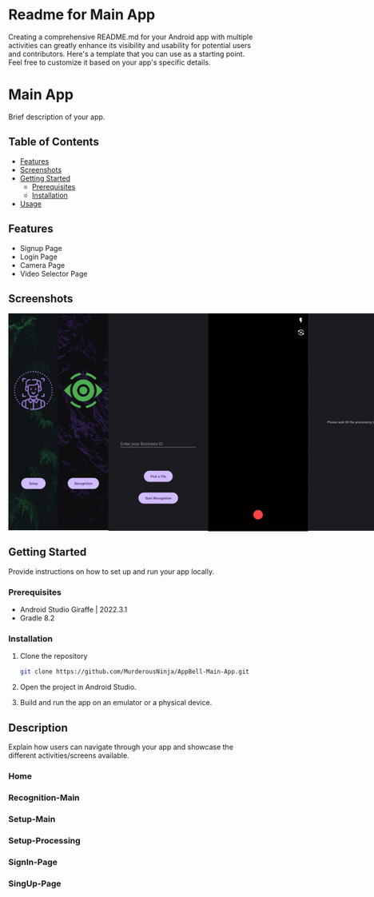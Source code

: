 # Readme for Main App

Creating a comprehensive README.md for your Android app with multiple activities can greatly enhance its visibility and usability for potential users and contributors. Here's a template that you can use as a starting point. Feel free to customize it based on your app's specific details.


# Main App

Brief description of your app.

## Table of Contents

- [Features](#features)
- [Screenshots](#screenshots)
- [Getting Started](#getting-started)
  - [Prerequisites](#prerequisites)
  - [Installation](#installation)
- [Usage](#usage)

## Features

- Signup Page
- Login Page
- Camera Page
- Video Selector Page

## Screenshots

<div style="display: flex; justify-content: space-between;">
  <img src="https://github.com/MurderousNinja/AppBell-End-Products/blob/main/App/Screenshots/Home-Page.jpg" alt="Description of your image 1" width="200" height="433.898">
  <img src="https://github.com/MurderousNinja/AppBell-End-Products/blob/main/App/Screenshots/Recognition-Main.jpg" alt="Description of your image 2" width="200" height="434.876">
  <img src="https://github.com/MurderousNinja/AppBell-End-Products/blob/main/App/Screenshots/Setup-Main.jpg" alt="Description of your image 3" width="200" height="435.587">
  <img src="https://github.com/MurderousNinja/AppBell-End-Products/blob/main/App/Screenshots/Setup-Processing.jpg" alt="Description of your image 4" width="200" height="434.876">
  
  Home-Page.jpg        Recognition-Main.jpg    
  Setup-Main.jpg    
  Setup-Processing.jpg    

  
  <img src="https://github.com/MurderousNinja/AppBell-End-Products/blob/main/App/Screenshots/SignIn-Page.jpg" alt="Description of your image 5" width="200" height="433.808">
  <img src="https://github.com/MurderousNinja/AppBell-End-Products/blob/main/App/Screenshots/SingUp-Page.jpg" alt="Description of your image 6" width="200" height="435.587">
</div>

## Getting Started

Provide instructions on how to set up and run your app locally.

### Prerequisites

  - Android Studio Giraffe | 2022.3.1
  - Gradle 8.2

### Installation

1. Clone the repository
   ```bash
   git clone https://github.com/MurderousNinja/AppBell-Main-App.git
   ```

2. Open the project in Android Studio.

3. Build and run the app on an emulator or a physical device.

## Description

Explain how users can navigate through your app and showcase the different activities/screens available.


### Home

### Recognition-Main

### Setup-Main

### Setup-Processing

### SignIn-Page

### SingUp-Page



